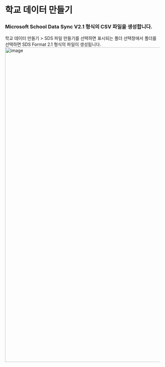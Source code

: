 # 학교 데이터 만들기
### Microsoft School Data Sync V2.1 형식의 CSV 파일을 생성합니다.
학교 데이터 만들기 > SDS 파일 만들기를 선택하면 표시되는 폴더 선택창에서 폴더를 선택하면 SDS Format 2.1 형식의 파일이 생성됩니다. 
<img width="1024" alt="image" src="https://github.com/ClassSync/K12/assets/16409151/7bc8563b-f4e0-4b56-8a12-dbd644e8c2b1">

